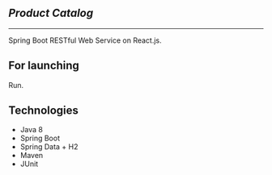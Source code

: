 _**Product Catalog**_
-------------------------
_________________________

Spring Boot RESTful Web Service on React.js.


For launching
-------------------------
Run.


Technologies
-------------------------
- Java 8
- Spring Boot
- Spring Data + H2
- Maven
- JUnit